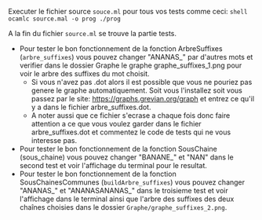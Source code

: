Executer le fichier source `souce.ml` pour tous vos tests comme ceci:
    ```shell
    ocamlc source.mal -o prog
    ./prog
    ```

A la fin du fichier `source.ml` se trouve la partie tests.
- Pour tester le bon fonctionnement de la fonction ArbreSuffixes (`arbre_suffixes`) vous pouvez changer
  "ANANAS_" par d'autres mots et verifier dans le dossier Graphe le graphe graphe_suffixes_1.png pour voir le arbre des suffixes du mot choisit.
    - Si vous n'avez pas .dot alors il est possible que vous ne pouriez pas genere le graphe automatiquement. Soit vous l'installez soit vous passez par le site: https://graphs.grevian.org/graph et entrez ce qu'il y a dans le fichier arbre_suffixes.dot.
    - A noter aussi que ce fichier s'ecrase a chaque fois donc faire attention a ce que vous voulez garder dans le fichier arbre_suffixes.dot et commentez le code de tests qui ne vous interesse pas.
- Pour tester le bon fonctionnement de la fonction SousChaine (sous_chaine) vous pouvez changer
  "BANANE_" et "NAN" dans le second test et voir l'affichage du terminal pour le resultat.
- Pour tester le bon fonctionnement de la fonction SousChainesCommunes (`buildArbre_suffixes`) vous
  pouvez changer "ANANAS_" et "ANANASANANAS_" dans le troisieme test et voir l'affichage dans le terminal ainsi que l'arbre des suffixes des deux chaînes choisies dans le dossier `Graphe/graphe_suffixes_2.png`.
